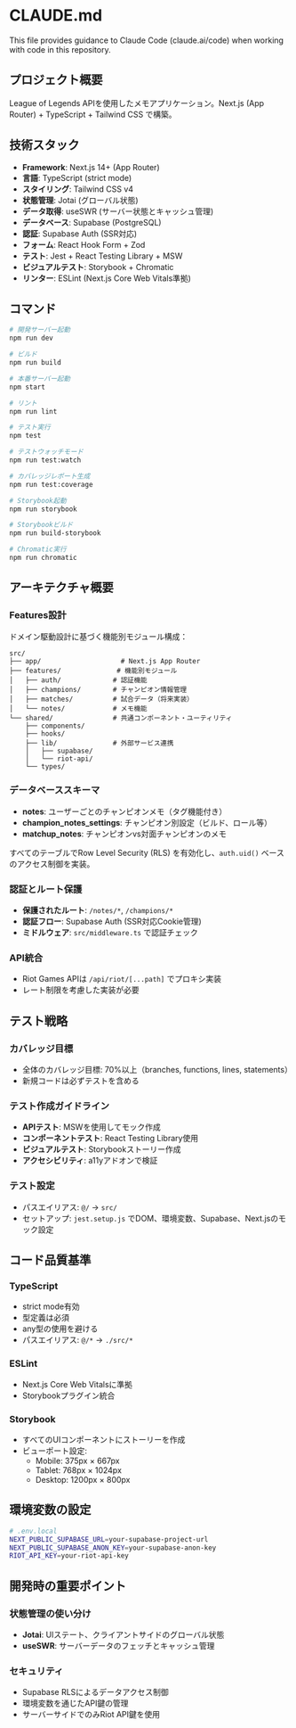 # CLAUDE.md

This file provides guidance to Claude Code (claude.ai/code) when working with code in this repository.

## プロジェクト概要

League of Legends APIを使用したメモアプリケーション。Next.js (App Router) + TypeScript + Tailwind CSS で構築。

## 技術スタック

- **Framework**: Next.js 14+ (App Router)
- **言語**: TypeScript (strict mode)
- **スタイリング**: Tailwind CSS v4
- **状態管理**: Jotai (グローバル状態)
- **データ取得**: useSWR (サーバー状態とキャッシュ管理)
- **データベース**: Supabase (PostgreSQL)
- **認証**: Supabase Auth (SSR対応)
- **フォーム**: React Hook Form + Zod
- **テスト**: Jest + React Testing Library + MSW
- **ビジュアルテスト**: Storybook + Chromatic
- **リンター**: ESLint (Next.js Core Web Vitals準拠)

## コマンド

```bash
# 開発サーバー起動
npm run dev

# ビルド
npm run build

# 本番サーバー起動
npm start

# リント
npm run lint

# テスト実行
npm test

# テストウォッチモード
npm run test:watch

# カバレッジレポート生成
npm run test:coverage

# Storybook起動
npm run storybook

# Storybookビルド
npm run build-storybook

# Chromatic実行
npm run chromatic
```

## アーキテクチャ概要

### Features設計
ドメイン駆動設計に基づく機能別モジュール構成：

```
src/
├── app/                    # Next.js App Router
├── features/              # 機能別モジュール
│   ├── auth/             # 認証機能
│   ├── champions/        # チャンピオン情報管理
│   ├── matches/          # 試合データ（将来実装）
│   └── notes/            # メモ機能
└── shared/               # 共通コンポーネント・ユーティリティ
    ├── components/
    ├── hooks/
    ├── lib/              # 外部サービス連携
    │   ├── supabase/
    │   └── riot-api/
    └── types/
```

### データベーススキーマ
- **notes**: ユーザーごとのチャンピオンメモ（タグ機能付き）
- **champion_notes_settings**: チャンピオン別設定（ビルド、ロール等）
- **matchup_notes**: チャンピオンvs対面チャンピオンのメモ

すべてのテーブルでRow Level Security (RLS) を有効化し、`auth.uid()` ベースのアクセス制御を実装。

### 認証とルート保護
- **保護されたルート**: `/notes/*`, `/champions/*`
- **認証フロー**: Supabase Auth (SSR対応Cookie管理)
- **ミドルウェア**: `src/middleware.ts` で認証チェック

### API統合
- Riot Games APIは `/api/riot/[...path]` でプロキシ実装
- レート制限を考慮した実装が必要

## テスト戦略

### カバレッジ目標
- 全体のカバレッジ目標: 70%以上（branches, functions, lines, statements）
- 新規コードは必ずテストを含める

### テスト作成ガイドライン
- **APIテスト**: MSWを使用してモック作成
- **コンポーネントテスト**: React Testing Library使用
- **ビジュアルテスト**: Storybookストーリー作成
- **アクセシビリティ**: a11yアドオンで検証

### テスト設定
- パスエイリアス: `@/` → `src/`
- セットアップ: `jest.setup.js` でDOM、環境変数、Supabase、Next.jsのモック設定

## コード品質基準

### TypeScript
- strict mode有効
- 型定義は必須
- any型の使用を避ける
- パスエイリアス: `@/*` → `./src/*`

### ESLint
- Next.js Core Web Vitalsに準拠
- Storybookプラグイン統合

### Storybook
- すべてのUIコンポーネントにストーリーを作成
- ビューポート設定:
  - Mobile: 375px × 667px
  - Tablet: 768px × 1024px
  - Desktop: 1200px × 800px

## 環境変数の設定

```bash
# .env.local
NEXT_PUBLIC_SUPABASE_URL=your-supabase-project-url
NEXT_PUBLIC_SUPABASE_ANON_KEY=your-supabase-anon-key
RIOT_API_KEY=your-riot-api-key
```

## 開発時の重要ポイント

### 状態管理の使い分け
- **Jotai**: UIステート、クライアントサイドのグローバル状態
- **useSWR**: サーバーデータのフェッチとキャッシュ管理

### セキュリティ
- Supabase RLSによるデータアクセス制御
- 環境変数を通じたAPI鍵の管理
- サーバーサイドでのみRiot API鍵を使用